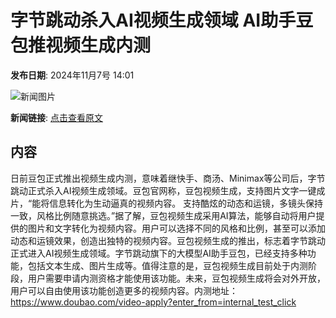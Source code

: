 # 字节跳动杀入AI视频生成领域  AI助手豆包推视频生成内测

**发布日期**: 2024年11月7号 14:01

![新闻图片](https://pic.chinaz.com/picmap/thumb/202405160815252726_0.jpg)

**新闻链接**: [点击查看原文](https://www.aibase.com/zh/news/13070)

## 内容

日前豆包正式推出视频生成内测，意味着继快手、商汤、Minimax等公司后，字节跳动正式杀入AI视频生成领域。豆包官网称，豆包视频生成，支持图片文字一键成片，“能将信息转化为生动逼真的视频内容。 支持酷炫的动态和运镜，多镜头保持一致，风格比例随意挑选。”据了解，豆包视频生成采用AI算法，能够自动将用户提供的图片和文字转化为视频内容。用户可以选择不同的风格和比例，甚至可以添加动态和运镜效果，创造出独特的视频内容。豆包视频生成的推出，标志着字节跳动正式进入AI视频生成领域。字节跳动旗下的大模型AI助手豆包，已经支持多种功能，包括文本生成、图片生成等。值得注意的是，豆包视频生成目前处于内测阶段，用户需要申请内测资格才能使用该功能。未来，豆包视频生成将会对外开放，用户可以自由使用该功能创造更多的视频内容。内测地址：https://www.doubao.com/video-apply?enter_from=internal_test_click
